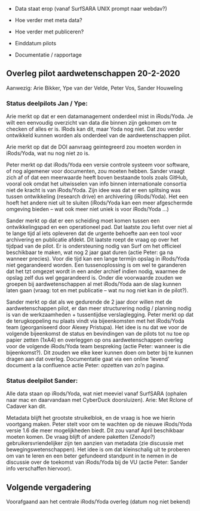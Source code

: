 -	Data staat erop (vanaf SurfSARA UNIX prompt naar webdav?)
-	Hoe verder met meta data?
-	Hoe verder met publiceren?

-	Einddatum pilots
-	Documentatie / rapportage



## Overleg pilot aardwetenschappen 20-2-2020
Aanwezig: Arie Bikker, Ype van der Velde, Peter Vos, Sander Houweling 

### Status deelpilots Jan / Ype:

Arie merkt op dat er een datamanagement onderdeel mist in iRods/Yoda. Je wilt een eenvoudig overzicht van data die binnen zijn gekomen om te checken of alles er is. 
IRods kan dit, maar Yoda nog niet. Dat zou verder ontwikkeld kunnen worden als onderdeel van de aardwetenschappen pilot.

Arie merkt op dat de DOI aanvraag geintegreerd zou moeten worden in iRods/Yoda, wat nu nog niet zo is.

Peter merkt op dat iRods/Yoda een versie controle systeem voor software, of nog algemener voor documenten, zou moeten hebben. Sander vraagt zich af of dat een meerwaarde heeft boven bestaande tools zoals GitHub, vooral ook omdat het uitwisselen van info binnen internationale consortia niet de kracht is van iRods/Yoda. Zijn idee was dat er een splitsing was tussen ontwikkeling (research drive) en archivering (iRods/Yoda). Het een hoeft het andere niet uit te sluiten (iRods/Yoda kan een meer afgeschermde omgeving bieden – wat ook meer niet uniek is voor iRods/Yoda …)
    
Sander merkt op dat er een scheiding moet komen tussen een ontwikkelingspad en een operationeel pad. Dat laatste zou liefst over niet al te lange tijd al iets opleveren dat de urgente behoefte aan een tool voor archivering en publicatie afdekt. 
Dit laatste roept de vraag op over het tijdpad van de pilot. Er is ondersteuning nodig van Surf om het officieel beschikbaar te maken, wat nog 2 jaar gaat duren (actie Peter: ga na wanneer precies). Voor die tijd kan een lange termijn opslag in iRods/Yoda niet gegarandeerd worden. Een tussenoplossing is om wel te garanderen dat het tzt omgezet wordt in een ander archief indien nodig, waarmee de opslag zelf dus wel gegarandeerd is. 
Onder die voorwaarde zouden we groepen bij aardwetenschappen al met iRods/Yoda aan de slag kunnen laten gaan (vraag: tot en met publicatie – wat nu nog niet kan in de pilot?).

Sander merkt op dat als we gedurende de 2 jaar door willen met de aardwetenschappen pilot, er dan meer structurering nodig / planning nodig is van de werkzaamheden + tussentijdse verslaglegging. Peter merkt op dat de terugkoppeling nu plaats vindt via bijeenkomsten met het iRods/Yoda team (georganiseerd door Alexey Pristupa). Het idee is nu dat we voor de volgende bijeenkomst de status en bevindingen van de pilots tot nu toe op papier zetten (1xA4) en overleggen op ons aardwetenschappen overleg voor de volgende iRods/Yoda team bespreking (actie Peter: wanneer is die bijeenkomst?). Dit zouden we elke keer kunnen doen om beter bij te kunnen dragen aan dat overleg. Documentatie gaat via een online ‘levend’ document a la confluence actie Peter: opzetten van zo’n pagina.  

### Status deelpilot Sander:

Alle data staan op iRods/Yoda, wat niet meeviel vanaf SurfSARA (ophalen naar mac en daarvandaan met CyberDuck doorsluizen). Arie: Met Rclone of Cadaver kan dit. 

Metadata blijft het grootste struikelblok, en de vraag is hoe we hierin voortgang maken. Peter stelt voor om te wachten op de nieuwe iRods/Yoda versie 1.6 die meer mogelijkheden biedt. Dit zou vanaf April beschikbaar moeten komen. De vraag blijft of andere paketten (Zenodo?) gebruikersvriendelijker zijn ten aanzien van metadata (zie discussie met bewegingswetenschappen). Het idee is om dat kleinschalig uit te proberen om van te leren en een beter gefundeerd standpunt in te nemen in de discussie over de toekomst van iRods/Yoda bij de VU (actie Peter: Sander info verschaffen hiervoor). 

## Volgende vergadering
Voorafgaand aan het centrale iRods/Yoda overleg (datum nog niet bekend)  
